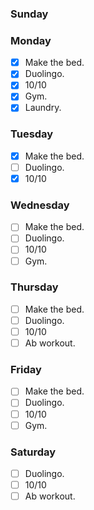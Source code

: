 ### Sunday


### Monday

- [x] Make the bed.
- [x] Duolingo.
- [x] 10/10
- [x] Gym.
- [x] Laundry.

### Tuesday

- [x] Make the bed.
- [ ] Duolingo.
- [x] 10/10

### Wednesday

- [ ] Make the bed.
- [ ] Duolingo.
- [ ] 10/10
- [ ] Gym.

### Thursday

- [ ] Make the bed.
- [ ] Duolingo.
- [ ] 10/10
- [ ] Ab workout.

### Friday

- [ ] Make the bed.
- [ ] Duolingo.
- [ ] 10/10
- [ ] Gym.

### Saturday

- [ ] Duolingo.
- [ ] 10/10
- [ ] Ab workout.
